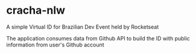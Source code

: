 # cracha-nlw
A simple Virtual ID for Brazilian Dev Event held by Rocketseat

The application consumes data from Github API to build the ID with public information from user's Github account
